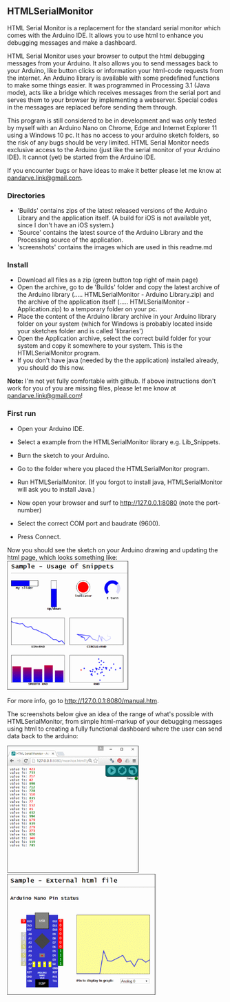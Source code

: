 ## HTMLSerialMonitor
 
HTML Serial Monitor is a replacement for the standard serial monitor which comes with the Arduino IDE. It allows you to use 
html to enhance you debugging messages and make a dashboard. 

HTML Serial Monitor uses your browser to output the html debugging messages from your Arduino. 
It also allows you to send messages back to your Arduino, like button clicks or information your html-code requests from the internet. 
An Arduino library is available with some predefined functions to make some things easier.
It was programmed in Processing 3.1 (Java mode), acts like a bridge which receives messages from the serial port and serves them to your browser by implementing a webserver. 
Special codes in the messages are replaced before sending them through.

This program is still considered to be in development and was only tested by myself with an Arduino Nano on Chrome, Edge and Internet Explorer 11 using a Windows 10 pc. It has no access to your arduino sketch folders, so the risk of any bugs should be very limited.
HTML Serial Monitor needs exclusive access to the Arduino (just like the serial monitor of your Arduino IDE). It cannot (yet) be started from the Arduino IDE. 

If you encounter bugs or have ideas to make it better please let me know at [pandarve.link@gmail.com](pandarve.link@gmail.com).


### Directories
- 'Builds' contains zips of the latest released versions of the Arduino Library and the application itself. (A build for iOS is not available yet, since I don't have an iOS system.)
- 'Source' contains the latest source of the Arduino Library and the Processing source of the application.
- 'screenshots' contains the images which are used in this readme.md


### Install
- Download all files as a zip (green button top right of main page)
- Open the archive, go to de 'Builds' folder and copy the latest archive of the Arduino library (..... HTMLSerialMonitor - Arduino Library.zip) and the archive of the application itself (..... HTMLSerialMonitor - Application.zip) to a temporary folder on your pc.
- Place the content of the Arduino library archive in your Arduino library folder on your system (which for Windows is probably located inside your sketches folder and is called 'libraries')
- Open the Application archive, select the correct build folder for your system and copy it somewhere to your system. This is the HTMLSerialMonitor program.
- If you don't have java (needed by the the application) installed already, you should do this now.

**Note:** I'm not yet fully comfortable with github. If above instructions don't work for you of you are missing files, please let me know at [pandarve.link@gmail.com](pandarve.link@gmail.com)!


### First run
- Open your Arduino IDE.
- Select a example from the HTMLSerialMonitor library e.g. Lib_Snippets.
- Burn the sketch to your Arduino.

- Go to the folder where you placed the HTMLSerialMonitor program.
- Run HTMLSerialMonitor. (If you forgot to install java, HTMLSerialMonitor will ask you to install Java.)
- Now open your browser and surf to http://127.0.0.1:8080 (note the port-number)
- Select the correct COM port and baudrate (9600).
- Press Connect. 
 
Now you should see the sketch on your Arduino drawing and updating the html page, which looks something like:
![](https://github.com/NardJ/HTMLSerialMonitor/blob/master/screenshots/Lib_Snippets.gif)

For more info, go to http://127.0.0.1:8080/manual.htm.

The screenshots below give an idea of the range of what's possible with HTMLSerialMonitor, from simple html-markup of your debugging messages using html to creating a fully functional dashboard where the user can send data back to the arduino:

![](https://github.com/NardJ/HTMLSerialMonitor/blob/master/screenshots/Bare_DecoratedText.gif)
![](https://github.com/NardJ/HTMLSerialMonitor/blob/master/screenshots/Lib_UserInterface.gif)


